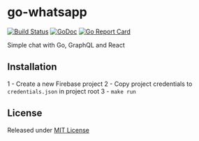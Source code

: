 # go-whatsapp

[![Build Status](https://travis-ci.org/rodrigo-brito/go-whatsapp.svg?branch=master)](https://travis-ci.org/rodrigo-brito/go-whatsapp)
[![GoDoc](https://godoc.org/github.com/rodrigo-brito/go-whatsapp?status.svg)](https://godoc.org/github.com/StudioSol/balancer)
[![Go Report Card](https://goreportcard.com/badge/github.com/rodrigo-brito/go-whatsapp)](https://goreportcard.com/report/github.com/rodrigo-brito/go-whatsappr)


Simple chat with Go, GraphQL and React

## Installation
1 - Create a new Firebase project
2 - Copy project credentials to `credentials.json` in project root
3 - `make run`


## License

Released under [MIT License](LICENSE)
